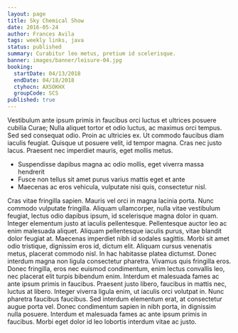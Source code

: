 ```yaml
---
layout: page
title: Sky Chemical Show
date: 2016-05-24
author: Frances Avila
tags: weekly links, java
status: published
summary: Curabitur leo metus, pretium id scelerisque.
banner: images/banner/leisure-04.jpg
booking:
  startDate: 04/13/2018
  endDate: 04/18/2018
  ctyhocn: AXSOKHX
  groupCode: SCS
published: true
---
```

Vestibulum ante ipsum primis in faucibus orci luctus et ultrices posuere cubilia Curae; Nulla aliquet tortor et odio luctus, ac maximus orci tempus. Sed sed consequat odio. Proin ac ultricies ex. Ut commodo faucibus diam iaculis feugiat. Quisque ut posuere velit, id tempor magna. Cras nec justo lacus. Praesent nec imperdiet mauris, eget mollis metus.

* Suspendisse dapibus magna ac odio mollis, eget viverra massa hendrerit
* Fusce non tellus sit amet purus varius mattis eget et ante
* Maecenas ac eros vehicula, vulputate nisi quis, consectetur nisl.

Cras vitae fringilla sapien. Mauris vel orci in magna lacinia porta. Nunc commodo vulputate fringilla. Aliquam ullamcorper, nulla vitae vestibulum feugiat, lectus odio dapibus ipsum, id scelerisque magna dolor in quam. Integer elementum justo at iaculis pellentesque. Pellentesque auctor leo ac enim malesuada aliquet. Aliquam pellentesque iaculis purus, vitae blandit dolor feugiat at. Maecenas imperdiet nibh id sodales sagittis.
Morbi sit amet odio tristique, dignissim eros id, dictum elit. Aliquam cursus venenatis metus, placerat commodo nisl. In hac habitasse platea dictumst. Donec interdum magna non ligula consectetur pharetra. Vivamus quis fringilla eros. Donec fringilla, eros nec euismod condimentum, enim lectus convallis leo, nec placerat elit turpis bibendum enim. Interdum et malesuada fames ac ante ipsum primis in faucibus. Praesent justo libero, faucibus in mattis nec, luctus at libero. Integer viverra ligula enim, ut iaculis orci volutpat in. Nunc pharetra faucibus faucibus. Sed interdum elementum erat, at consectetur augue porta vel. Donec condimentum sapien in nibh porta, in dignissim nulla posuere. Interdum et malesuada fames ac ante ipsum primis in faucibus. Morbi eget dolor id leo lobortis interdum vitae ac justo.
